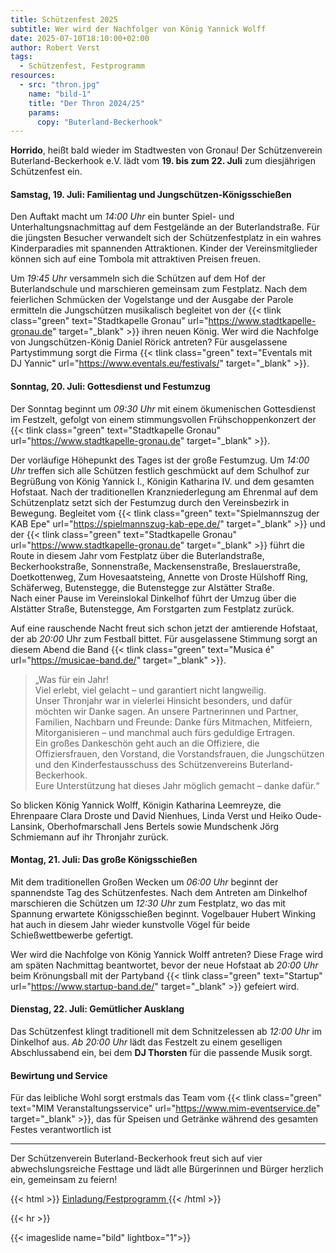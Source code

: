 ```yaml
---
title: Schützenfest 2025
subtitle: Wer wird der Nachfolger von König Yannick Wolff
date: 2025-07-10T18:10:00+02:00
author: Robert Verst
tags:
  - Schützenfest, Festprogramm
resources:
  - src: "thron.jpg"
    name: "bild-1"
    title: "Der Thron 2024/25"
    params:
      copy: "Buterland-Beckerhook"
---
```


**Horrido**, heißt bald wieder im Stadtwesten von Gronau! Der Schützenverein
Buterland-Beckerhook e.V. lädt vom **19. bis zum 22. Juli** zum diesjährigen Schützenfest ein.

<!--more-->

#### Samstag, 19. Juli: Familientag und Jungschützen-Königsschießen

Den Auftakt macht um _14:00 Uhr_ ein bunter Spiel- und Unterhaltungsnachmittag auf
dem Festgelände an der Buterlandstraße. Für die jüngsten Besucher verwandelt sich
der Schützenfestplatz in ein wahres Kinderparadies mit spannenden Attraktionen. Kinder
der Vereinsmitglieder können sich auf eine Tombola mit attraktiven Preisen freuen.


Um _19:45 Uhr_ versammeln sich die Schützen auf dem Hof der Buterlandschule und marschieren
gemeinsam zum Festplatz. Nach dem feierlichen Schmücken der Vogelstange und der Ausgabe
der Parole ermitteln die Jungschützen musikalisch begleitet von der {{< tlink class="green" text="Stadtkapelle Gronau" url="https://www.stadtkapelle-gronau.de" target="_blank" >}}
ihren neuen König. Wer wird die Nachfolge von Jungschützen-König Daniel Rörick antreten?
Für ausgelassene Partystimmung sorgt die Firma
{{< tlink class="green" text="Eventals mit DJ Yannic" url="https://www.eventals.eu/festivals/" target="_blank" >}}.

#### Sonntag, 20. Juli: Gottesdienst und Festumzug

Der Sonntag beginnt um _09:30 Uhr_ mit einem ökumenischen Gottesdienst im Festzelt,
gefolgt von einem stimmungsvollen Frühschoppenkonzert der 
{{< tlink class="green" text="Stadtkapelle Gronau" url="https://www.stadtkapelle-gronau.de" target="_blank" >}}.

Der vorläufige Höhepunkt des Tages ist der große Festumzug. Um _14:00 Uhr_ treffen sich alle Schützen
festlich geschmückt auf dem Schulhof zur Begrüßung von König Yannick I., Königin Katharina
IV. und dem gesamten Hofstaat. Nach der traditionellen Kranzniederlegung am Ehrenmal auf dem Schützenplatz
setzt sich der Festumzug durch den Vereinsbezirk in Bewegung. Begleitet vom
{{< tlink class="green" text="Spielmannszug der KAB Epe" url="https://spielmannszug-kab-epe.de/" target="_blank" >}}
und der {{< tlink class="green" text="Stadtkapelle Gronau" url="https://www.stadtkapelle-gronau.de" target="_blank" >}}
führt die Route in diesem Jahr vom Festplatz über die Buterlandstraße, Beckerhookstraße, Sonnenstraße, Mackensenstraße, 
Breslauerstraße, Doetkottenweg, Zum Hovesaatsteing, Annette von Droste Hülshoff Ring, Schäferweg, Butenstegge, 
die Butenstegge zur Alstätter Straße.  
Nach einer Pause im Vereinslokal Dinkelhof führt der Umzug über die Alstätter Straße, Butenstegge, Am Forstgarten zum
Festplatz zurück.


Auf eine rauschende Nacht freut sich schon jetzt der amtierende Hofstaat, der ab _20:00_ Uhr zum Festball bittet. 
Für ausgelassene Stimmung sorgt an diesem Abend die Band {{< tlink class="green" text="Musica é" url="https://musicae-band.de/" target="_blank" >}}.

> „Was für ein Jahr!  
Viel erlebt, viel gelacht – und garantiert nicht langweilig.  
Unser Thronjahr war in vielerlei Hinsicht besonders, und dafür möchten wir Danke sagen.
An unsere Partnerinnen und Partner, Familien, Nachbarn und Freunde: 
Danke fürs Mitmachen, Mitfeiern, Mitorganisieren – und manchmal auch fürs geduldige Ertragen.  
Ein großes Dankeschön geht auch an die Offiziere, die Offiziersfrauen, den Vorstand, die Vorstandsfrauen, 
die Jungschützen und den Kinderfestausschuss des Schützenvereins Buterland-Beckerhook.  
Eure Unterstützung hat dieses Jahr möglich gemacht – danke dafür.“  

So blicken König Yannick Wolff, Königin Katharina Leemreyze, die Ehrenpaare Clara Droste und David Nienhues, Linda Verst und Heiko Oude-Lansink, Oberhofmarschall Jens Bertels sowie Mundschenk Jörg Schmiemann auf ihr Thronjahr zurück.

#### Montag, 21. Juli: Das große Königsschießen

Mit dem traditionellen Großen Wecken um _06:00 Uhr_ beginnt der spannendste Tag des
Schützenfestes. Nach dem Antreten am Dinkelhof marschieren die Schützen um _12:30 Uhr_
zum Festplatz, wo das mit Spannung erwartete Königsschießen beginnt. Vogelbauer Hubert
Winking hat auch in diesem Jahr wieder kunstvolle Vögel für beide Schießwettbewerbe
gefertigt.

Wer wird die Nachfolge von König Yannick Wolff antreten? Diese Frage wird am späten
Nachmittag beantwortet, bevor der neue Hofstaat ab _20:00 Uhr_ beim Krönungsball mit
der Partyband
{{< tlink class="green" text="Startup" url="https://www.startup-band.de/" target="_blank" >}}
gefeiert wird.

#### Dienstag, 22. Juli: Gemütlicher Ausklang

Das Schützenfest klingt traditionell mit dem Schnitzelessen ab _12:00 Uhr_ im Dinkelhof
aus. _Ab 20:00 Uhr_ lädt das Festzelt zu einem geselligen Abschlussabend ein, bei dem
**DJ Thorsten** für die passende Musik sorgt.

#### Bewirtung und Service
Für das leibliche Wohl sorgt erstmals das Team vom 
{{< tlink class="green" text="MIM Veranstaltungsservice" url="https://www.mim-eventservice.de" target="_blank" >}},
das für Speisen und Getränke während des gesamten Festes verantwortlich ist

---
Der Schützenverein Buterland-Beckerhook freut sich auf vier abwechslungsreiche Festtage
und lädt alle Bürgerinnen und Bürger herzlich ein, gemeinsam zu feiern!


{{< html >}}
<a href="/pdf/einladung_2025.pdf" target="_blank" class="uk-icon-link">
<span class="uk-icon-link" uk-icon="icon: file-pdf"></span>
Einladung/Festprogramm
</a>
{{< /html >}}

{{< hr >}}

{{< imageslide name="bild" lightbox="1">}}
